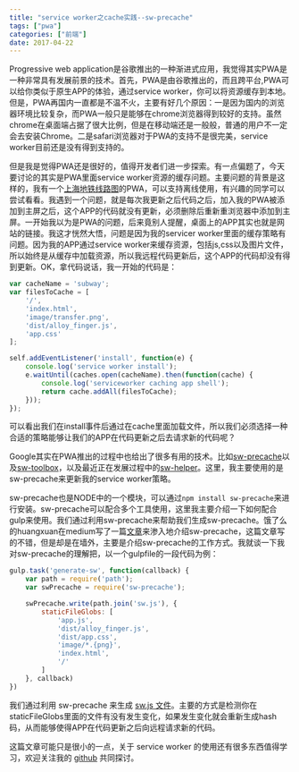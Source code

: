 ```yaml
---
title: "service worker之cache实践--sw-precache"
tags: ["pwa"]
categories: ["前端"]
date: 2017-04-22
---
```


Progressive web application是谷歌推出的一种渐进式应用，我觉得其实PWA是一种非常具有发展前景的技术。首先，PWA是由谷歌推出的，而且跨平台,PWA可以给你类似于原生APP的体验，通过service worker，你可以将资源缓存到本地。但是，PWA再国内一直都是不温不火，主要有好几个原因：一是因为国内的浏览器环境比较复杂，而PWA一般只是能够在chrome浏览器得到较好的支持。虽然chrome在桌面端占据了很大比例，但是在移动端还是一般般，普通的用户不一定会去安装Chrome。二是safari浏览器对于PWA的支持不是很完美，service worker目前还是没有得到支持的。

但是我是觉得PWA还是很好的，值得开发者们进一步探索。有一点偏题了，今天要讨论的其实是PWA里面service worker资源的缓存问题。主要问题的背景是这样的，我有一个[上海地铁线路图](https://neal1991.github.io/subway-shanghai/)的PWA，可以支持离线使用，有兴趣的同学可以尝试看看。我遇到一个问题，就是每次我更新之后代码之后，加入我的PWA被添加到主屏之后，这个APP的代码就没有更新，必须删除后重新重浏览器中添加到主屏。一开始我以为是PWA的问题，后来竟别人提醒，桌面上的APP其实也就是网站的链接。我这才恍然大悟，问题是因为我的servicer worker里面的缓存策略有问题。因为我的APP通过service worker来缓存资源，包括js,css以及图片文件，所以始终是从缓存中加载资源，所以我远程代码更新后，这个APP的代码却没有得到更新。OK，拿代码说话，我一开始的代码是：

```javascript
var cacheName = 'subway';
var filesToCache = [
	'/',
	'index.html',
	'image/transfer.png',
	'dist/alloy_finger.js',
	'app.css'
];

self.addEventListener('install', function(e) {
	console.log('service worker install');
	e.waitUntil(caches.open(cacheName).then(function(cache) {
		console.log('serviceworker caching app shell');
		return cache.addAll(filesToCache);
	}));
});
```

可以看出我们在install事件后通过在cache里面加载文件，所以我们必须选择一种合适的策略能够让我们的APP在代码更新之后去请求新的代码呢？

Google其实在PWA推出的过程中也给出了很多有用的技术。比如[sw-precache](https://github.com/GoogleChrome/sw-precache)以及[sw-toolbox](https://github.com/GoogleChrome/sw-toolbox)，以及最近正在发展过程中的[sw-helper](https://github.com/GoogleChrome/sw-helpers)。这里，我主要使用的是sw-precache来更新我的service worker策略。

sw-precache也是NODE中的一个模块，可以通过`npm install sw-precache`来进行安装。sw-precache可以配合多个工具使用，这里我主要介绍一下如何配合gulp来使用。我们通过利用sw-precache来帮助我们生成sw-precache。饿了么的huangxuan在medium写了一篇[文章](https://medium.com/@Huxpro/how-does-sw-precache-works-2d99c3d3c725)来渗入地介绍sw-precache，这篇文章写的不错，但是却是在墙外，主要是介绍sw-precache的工作方式。我就谈一下我对sw-precache的理解把，以一个gulpfile的一段代码为例：

```javascript
gulp.task('generate-sw', function(callback) {
	var path = require('path');
	var swPrecache = require('sw-precache');

	swPrecache.write(path.join('sw.js'), {
		staticFileGlobs: [
			'app.js',
			'dist/alloy_finger.js',
			'dist/app.css',
			'image/*.{png}',
			'index.html',
			'/'
		]
	}, callback)
})
```

我们通过利用 sw-precache 来生成 [sw.js 文件](https://github.com/neal1991/subway-shanghai/blob/master/sw.js)。主要的方式是检测你在staticFileGlobs里面的文件有没有发生变化，如果发生变化就会重新生成hash码，从而能够使得APP在代码更新之后向远程请求新的代码。

这篇文章可能只是很小的一点，关于 service worker 的使用还有很多东西值得学习，欢迎关注我的 [github](https://neal1991.github.io/neal1991/) 共同探讨。


